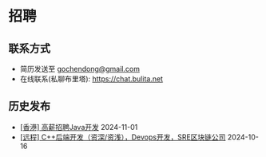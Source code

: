 # 招聘
## 联系方式
- 简历发送至 gochendong@gmail.com
- 在线联系(私聊布里塔): https://chat.bulita.net

## 历史发布
- [[香港] 高薪招聘Java开发](https://github.com/gochendong/jobs/issues/2) 2024-11-01
- [[远程] C++后端开发（资深/资浅），Devops开发，SRE区块链公司](https://github.com/gochendong/jobs/issues/1) 2024-10-16
